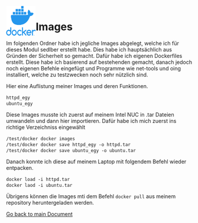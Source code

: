 <img align="left" width="80" height="80" src="./img/../../../img/docker-logo1.png" alt="Docker Logo">

# Images
Im folgenden Ordner habe ich jegliche Images abgelegt, welche ich für dieses Modul sedlber erstellt habe. Dies habe ich hauptsächlich aus Gründen der Sicherheit so gemacht. Dafür habe ich eigenen Dockerfiles erstellt. Diese habe ich basierend auf bestehenden gemacht, danach jedoch noch eigenen Befehle eingefügt und Programme wie net-tools und oing installiert, welche zu testzwecken noch sehr nützlich sind.

Hier eine Auflistung meiner Images und deren Funktionen.

```
httpd_egy  
ubuntu_egy
```

Diese Images musste ich zuerst auf meinem Intel NUC in .tar Dateien umwandeln und dann hier importieren. Dafür habe ich mich zuerst ins richtige Verzeichniss eingewählt

```
/test/docker docker images  
/test/docker docker save httpd_egy -o httpd.tar  
/test/docker docker save ubuntu_egy -o ubuntu.tar 
```

Danach konnte ich diese auf meinem Laptop mit folgendem Befehl wieder entpacken.

```
docker load -i httpd.tar  
docker laod -i ubuntu.tar
```

Übrigens können die Images mti dem Befehl `docker pull` aus meinem repository heruntergeladen werden.


[Go back to main Document](https://github.com/Daddey69/Modul_300/blob/master/README.md)
